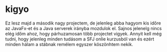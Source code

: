 # kigyo
Ez lesz majd a második nagy projectem, de jelenleg abba hagyom kis időre az JavaFx-et és a Java serverek irányba mozdulok el. Sajnos jelenelg nincs elég időm ahoz, hogy párhuzamosan több projectet vigyek. Annyit kell még tudni, hogy jelenleg minden tudásom a SFJ onlie kurzusból van és ezért minden hálam a stábnak remélem egyszer köszönhtem nekik. 

